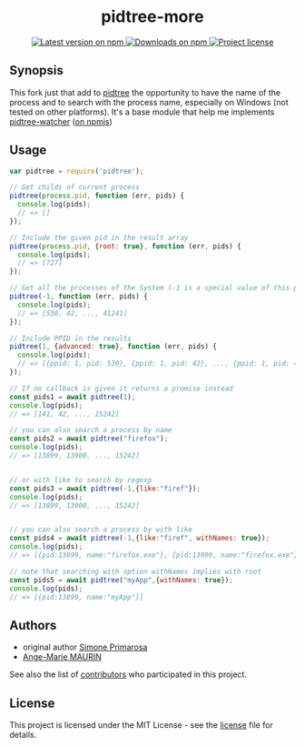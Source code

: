 <h1 align="center">
  <b>pidtree-more</b>
</h1>
<p align="center">
  <!-- Version - npm -->
  <a href="https://www.npmjs.com/package/pidtree-more">
    <img src="https://img.shields.io/npm/v/pidtree-more.svg" alt="Latest version on npm" />
  </a>
  <!-- Downloads - npm -->
  <a href="https://npm-stat.com/charts.html?package=pidtree-more">
    <img src="https://img.shields.io/npm/dt/pidtree-more.svg" alt="Downloads on npm" />
  </a>
  <!-- License - MIT -->
  <a href="https://github.com/a2msystemes/pidtree-more/tree/master/license">
    <img src="https://img.shields.io/github/license/a2msystemes/pidtree-more.svg" alt="Project license" />
  </a>

</p>


## Synopsis

This fork just that add to [pidtree](https://github.com/simonepri/pidtree) the opportunity to have the name of the process and to search with the process name, especially on Windows (not tested on other platforms).
It's a base module that help me implements [pidtree-watcher](https://github.com/a2msystemes/pidtree-watcher) ([on npmjs](https://www.npmjs.com/package/pidtree-watcher))

## Usage

```js
var pidtree = require('pidtree');

// Get childs of current process
pidtree(process.pid, function (err, pids) {
  console.log(pids);
  // => []
});

// Include the given pid in the result array
pidtree(process.pid, {root: true}, function (err, pids) {
  console.log(pids);
  // => [727]
});

// Get all the processes of the System (-1 is a special value of this package)
pidtree(-1, function (err, pids) {
  console.log(pids);
  // => [530, 42, ..., 41241]
});

// Include PPID in the results
pidtree(1, {advanced: true}, function (err, pids) {
  console.log(pids);
  // => [{ppid: 1, pid: 530}, {ppid: 1, pid: 42}, ..., {ppid: 1, pid: 41241}]
});

// If no callback is given it returns a promise instead
const pids1 = await pidtree(1);
console.log(pids);
// => [141, 42, ..., 15242]

// you can also search a process by name
const pids2 = await pidtree("firefox");
console.log(pids);
// => [13899, 13900, ..., 15242]


// or with like to search by regexp
const pids3 = await pidtree(-1,{like:"firef"});
console.log(pids);
// => [13899, 13900, ..., 15242]


// you can also search a process by with like
const pids4 = await pidtree(-1,{like:"firef", withNames: true});
console.log(pids);
// => [{pid:13899, name:"firefox.exe"}, {pid:13900, name:"firefox.exe"}, ..., {pid:13913, name:"firefox.exe"}]

// note that searching with option withNames implies with root
const pids5 = await pidtree("myApp",{withNames: true});
console.log(pids);
// => [{pid:13899, name:"myApp"}]

```




## Authors

- original author [Simone Primarosa ](https://github.com/simonepri)
- [Ange-Marie MAURIN](https://github.com/a2msystemes/)

See also the list of [contributors][contributors] who participated in this project.

## License

This project is licensed under the MIT License - see the [license][license] file for details.

<!-- Links -->
[new issue]: https://github.com/a2msystemes/pidtree-more/issues/new
[license]: https://github.com/a2msystemes/pidtree-more/tree/master/license
[contributors]: https://github.com/a2msystemes/pidtree-more/contributors
